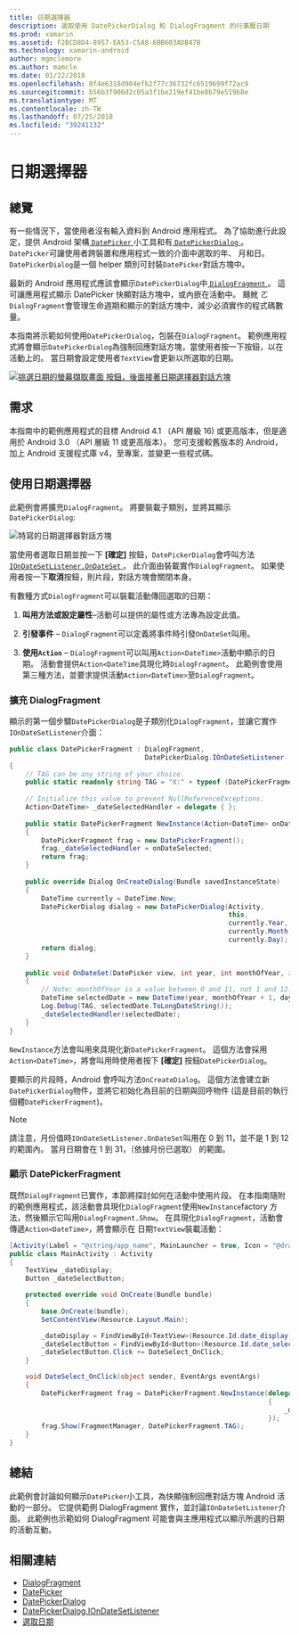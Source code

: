 ```yaml
---
title: 日期選擇器
description: 選取使用 DatePickerDialog 和 DialogFragment 的行事曆日期
ms.prod: xamarin
ms.assetid: F2BCD8D4-8957-EA53-C5A8-6BB603ADB47B
ms.technology: xamarin-android
author: mgmclemore
ms.author: mamcle
ms.date: 01/22/2018
ms.openlocfilehash: 8f4e6318d904efb2f77c36732fc6519699f72ac9
ms.sourcegitcommit: b56b3f906d2c05a3f1be219ef41be8b79e519b8e
ms.translationtype: MT
ms.contentlocale: zh-TW
ms.lasthandoff: 07/25/2018
ms.locfileid: "39241132"
---
```

# <a name="date-picker"></a>日期選擇器

## <a name="overview"></a>總覽

有一些情況下，當使用者沒有輸入資料到 Android 應用程式。 為了協助進行此設定，提供 Android 架構[ `DatePicker` ](https://developer.xamarin.com/api/type/Android.Widget.DatePicker/)小工具和有[ `DatePickerDialog` ](https://developer.xamarin.com/api/type/Android.App.DatePickerDialog/) 。 `DatePicker`可讓使用者跨裝置和應用程式一致的介面中選取的年、 月和日。 `DatePickerDialog`是一個 helper 類別可封裝`DatePicker`對話方塊中。

最新的 Android 應用程式應該會顯示`DatePickerDialog`中[ `DialogFragment` ](https://developer.xamarin.com/api/type/Android.App.DialogFragment/)。 這可讓應用程式顯示 DatePicker 快顯對話方塊中，或內嵌在活動中。 颾魤 ㄛ`DialogFragment`會管理生命週期和顯示的對話方塊中，減少必須實作的程式碼數量。

本指南將示範如何使用`DatePickerDialog`，包裝在`DialogFragment`。 範例應用程式將會顯示`DatePickerDialog`為強制回應對話方塊，當使用者按一下按鈕，以在活動上的。 當日期會設定使用者`TextView`會更新以所選取的日期。

[![挑選日期的螢幕擷取畫面 按鈕，後面接著日期選擇器對話方塊](date-picker-images/image-01-sml.png)](date-picker-images/image-01.png#lightbox)

## <a name="requirements"></a>需求

本指南中的範例應用程式的目標 Android 4.1 （API 層級
16) 或更高版本，但是適用於 Android 3.0 （API 層級 11 或更高版本）。 您可支援較舊版本的 Android，加上 Android 支援程式庫 v4，至專案，並變更一些程式碼。

## <a name="using-the-datepicker"></a>使用日期選擇器

此範例會將擴充`DialogFragment`。 將要裝載子類別，並將其顯示`DatePickerDialog`:

![特寫的日期選擇器對話方塊](date-picker-images/image-02.png)

當使用者選取日期並按一下 **[確定]**  按鈕，`DatePickerDialog`會呼叫方法[ `IOnDateSetListener.OnDateSet` ](https://developer.xamarin.com/api/member/Android.App.DatePickerDialog+IOnDateSetListener.OnDateSet/p/Android.Widget.DatePicker/System.Int32/System.Int32/System.Int32/)。
此介面由裝載實作`DialogFragment`。 如果使用者按一下**取消**按鈕，則片段，對話方塊會關閉本身。

有數種方式`DialogFragment`可以裝載活動傳回選取的日期：

1. **叫用方法或設定屬性**&ndash;活動可以提供的屬性或方法專為設定此值。

2. **引發事件** &ndash; `DialogFragment`可以定義將事件時引發`OnDateSet`叫用。

3. **使用`Action`**  &ndash; `DialogFragment`可以叫用`Action<DateTime>`活動中顯示的日期。 活動會提供`Action<DateTime`具現化時`DialogFragment`。 此範例會使用第三種方法，並要求提供活動`Action<DateTime>`至`DialogFragment`。



### <a name="extending-dialogfragment"></a>擴充 DialogFragment

顯示的第一個步驟`DatePickerDialog`是子類別化`DialogFragment`，並讓它實作`IOnDateSetListener`介面：

```csharp
public class DatePickerFragment : DialogFragment, 
                                  DatePickerDialog.IOnDateSetListener
{
    // TAG can be any string of your choice.
    public static readonly string TAG = "X:" + typeof (DatePickerFragment).Name.ToUpper();
    
    // Initialize this value to prevent NullReferenceExceptions.
    Action<DateTime> _dateSelectedHandler = delegate { };
    
    public static DatePickerFragment NewInstance(Action<DateTime> onDateSelected)
    {
        DatePickerFragment frag = new DatePickerFragment();
        frag._dateSelectedHandler = onDateSelected;
        return frag;
    }
    
    public override Dialog OnCreateDialog(Bundle savedInstanceState)
    {
        DateTime currently = DateTime.Now;
        DatePickerDialog dialog = new DatePickerDialog(Activity, 
                                                       this, 
                                                       currently.Year, 
                                                       currently.Month - 1,
                                                       currently.Day);
        return dialog;
    }
    
    public void OnDateSet(DatePicker view, int year, int monthOfYear, int dayOfMonth)
    {
        // Note: monthOfYear is a value between 0 and 11, not 1 and 12!
        DateTime selectedDate = new DateTime(year, monthOfYear + 1, dayOfMonth);
        Log.Debug(TAG, selectedDate.ToLongDateString());
        _dateSelectedHandler(selectedDate);
    }
}
```

`NewInstance`方法會叫用來具現化新`DatePickerFragment`。 這個方法會採用`Action<DateTime>`，將會叫用時使用者按下 **[確定]** 按鈕`DatePickerDialog`。

要顯示的片段時，Android 會呼叫方法`OnCreateDialog`。 這個方法會建立新`DatePickerDialog`物件，並將它初始化為目前的日期與回呼物件 (這是目前的執行個體`DatePickerFragment`)。


> [!NOTE]
> 請注意，月份值時`IOnDateSetListener.OnDateSet`叫用在 0 到 11，並不是 1 到 12 的範圍內。 當月日期會在 1 到 31，（依據月份已選取） 的範圍。



### <a name="showing-the-datepickerfragment"></a>顯示 DatePickerFragment

既然`DialogFragment`已實作，本節將探討如何在活動中使用片段。 在本指南隨附的範例應用程式，該活動會具現化`DialogFragment`使用`NewInstance`factory 方法，然後顯示它叫用`DialogFragment.Show`。 在具現化`DialogFragment`，活動會傳遞`Action<DateTime>`，將會顯示在 日期`TextView`裝載活動：

```csharp
[Activity(Label = "@string/app_name", MainLauncher = true, Icon = "@drawable/icon")]
public class MainActivity : Activity
{
    TextView _dateDisplay;
    Button _dateSelectButton;

    protected override void OnCreate(Bundle bundle)
    {
        base.OnCreate(bundle);
        SetContentView(Resource.Layout.Main);

        _dateDisplay = FindViewById<TextView>(Resource.Id.date_display);
        _dateSelectButton = FindViewById<Button>(Resource.Id.date_select_button);
        _dateSelectButton.Click += DateSelect_OnClick;
    }

    void DateSelect_OnClick(object sender, EventArgs eventArgs)
    {
        DatePickerFragment frag = DatePickerFragment.NewInstance(delegate(DateTime time)
                                                                 {
                                                                     _dateDisplay.Text = time.ToLongDateString();
                                                                 });
        frag.Show(FragmentManager, DatePickerFragment.TAG);
    }
}
```


## <a name="summary"></a>總結

此範例會討論如何顯示`DatePicker`小工具，為快顯強制回應對話方塊 Android 活動的一部分。 它提供範例 DialogFragment 實作，並討論`IOnDateSetListener`介面。 此範例也示範如何 DialogFragment 可能會與主應用程式以顯示所選的日期的活動互動。


## <a name="related-links"></a>相關連結

- [DialogFragment](https://developer.xamarin.com/api/type/Android.App.DialogFragment/)
- [DatePicker](https://developer.xamarin.com/api/type/Android.Widget.DatePicker/)
- [DatePickerDialog](https://developer.xamarin.com/api/type/Android.App.DatePickerDialog/)
- [DatePickerDialog.IOnDateSetListener](https://developer.xamarin.com/api/type/Android.App.DatePickerDialog+IOnDateSetListener/)
- [選取日期](https://github.com/xamarin/recipes/tree/master/Recipes/android/controls/datepicker/select_a_date)
